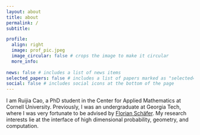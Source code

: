 ```yaml
---
layout: about
title: about
permalink: /
subtitle: 

profile:
  align: right
  image: prof_pic.jpeg
  image_circular: false # crops the image to make it circular
  more_info: 
  
news: false # includes a list of news items
selected_papers: false # includes a list of papers marked as "selected={true}"
social: false # includes social icons at the bottom of the page
---
```

I am Ruijia Cao, a PhD student in the Center for Applied Mathematics at Cornell University. Previously, I was an undergraduate at Georgia Tech, where I was very fortunate to be advised by [Florian Schäfer](https://f-t-s.github.io/). My research interests lie at the interface of high dimensional probability, geometry, and computation.
